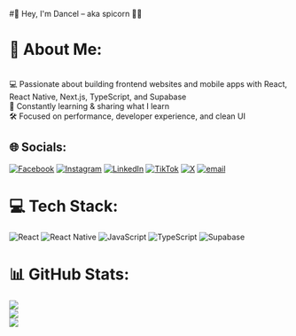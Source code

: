 #👋 Hey, I'm Dancel – aka spicorn 👨‍💻

# 💫 About Me:
<br>💻 Passionate about building frontend websites and mobile apps with React, React Native, Next.js, TypeScript, and Supabase<br>🧠 Constantly learning & sharing what I learn<br>🛠️ Focused on performance, developer experience, and clean UI


## 🌐 Socials:
[![Facebook](https://img.shields.io/badge/Facebook-%231877F2.svg?logo=Facebook&logoColor=white)](https://facebook.com/ngoni.mautsa.9) [![Instagram](https://img.shields.io/badge/Instagram-%23E4405F.svg?logo=Instagram&logoColor=white)](https://instagram.com/dancel_mautsa) [![LinkedIn](https://img.shields.io/badge/LinkedIn-%230077B5.svg?logo=linkedin&logoColor=white)](https://linkedin.com/in/in/dancel-mautsa) [![TikTok](https://img.shields.io/badge/TikTok-%23000000.svg?logo=TikTok&logoColor=white)](https://tiktok.com/@spicorn) [![X](https://img.shields.io/badge/X-black.svg?logo=X&logoColor=white)](https://x.com/@dancel_mautsa) [![email](https://img.shields.io/badge/Email-D14836?logo=gmail&logoColor=white)](mailto:dancelmautsa@gmail.com) 

# 💻 Tech Stack:
![React](https://img.shields.io/badge/react-%2320232a.svg?style=for-the-badge&logo=react&logoColor=%2361DAFB) ![React Native](https://img.shields.io/badge/react_native-%2320232a.svg?style=for-the-badge&logo=react&logoColor=%2361DAFB) ![JavaScript](https://img.shields.io/badge/javascript-%23323330.svg?style=for-the-badge&logo=javascript&logoColor=%23F7DF1E) ![TypeScript](https://img.shields.io/badge/typescript-%23007ACC.svg?style=for-the-badge&logo=typescript&logoColor=white) ![Supabase](https://img.shields.io/badge/Supabase-3ECF8E?style=for-the-badge&logo=supabase&logoColor=white)
# 📊 GitHub Stats:
![](https://github-readme-stats.vercel.app/api?username=spicorn&theme=shadow_blue&hide_border=true&include_all_commits=true&count_private=true)<br/>
![](https://nirzak-streak-stats.vercel.app/?user=spicorn&theme=shadow_blue&hide_border=true)<br/>
![](https://github-readme-stats.vercel.app/api/top-langs/?username=spicorn&theme=shadow_blue&hide_border=true&include_all_commits=true&count_private=true&layout=compact)

<!-- Proudly created with GPRM ( https://gprm.itsvg.in ) -->
